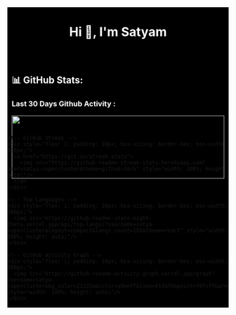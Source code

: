 <div style="display: flex; flex-direction: column; align-items: center; background-color: black;">
  <h1 align="center" style="color: white;">Hi 👋, I'm Satyam</h1>
  
  <div style="display: flex; justify-content: space-between; flex-wrap: wrap; width: 100%; max-width: 1200px; margin-top: 20px;">
    <!-- GitHub Profile Details -->
    <div style="flex: 1; padding: 10px; box-sizing: border-box; min-width: 300px;">
      <h2 style="color: white;">📊 GitHub Stats:</h2>
      <h3 style="color: white;">Last 30 Days Github Activity :</h3>
      <img src="http://github-profile-summary-cards.vercel.app/api/cards/profile-details?username=satya-supercluster&theme=github_dark" style="width: 100%; height: auto;"/>
    </div>

    <!-- GitHub Streak -->
    <div style="flex: 1; padding: 10px; box-sizing: border-box; min-width: 300px;">
      <a href="https://git.io/streak-stats">
        <img src="https://github-readme-streak-stats.herokuapp.com?user=satya-supercluster&theme=github-dark" style="width: 100%; height: auto;"/>
      </a>
    </div>

    <!-- Top Languages -->
    <div style="flex: 1; padding: 10px; box-sizing: border-box; min-width: 300px;">
      <img src="https://github-readme-stats-eight-theta.vercel.app/api/top-langs/?username=satya-supercluster&layout=compact&langs_count=10&&theme=react" style="width: 100%; height: auto;"/>
    </div>

    <!-- GitHub Activity Graph -->
    <div style="flex: 1; padding: 10px; box-sizing: border-box; min-width: 300px;">
      <img src="https://github-readme-activity-graph.vercel.app/graph?username=satya-supercluster&bg_color=21232a&color=a8eeff&line=61dafb&point=f0fcff&area=true&hide_border=false" style="width: 100%; height: auto;"/>
    </div>
  </div>
</div>
